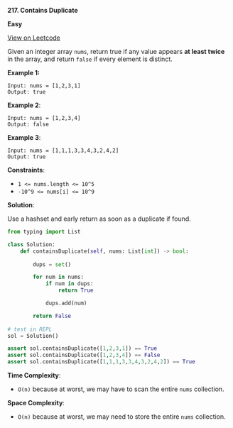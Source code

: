**217. Contains Duplicate**

**Easy**

[View on Leetcode](https://leetcode.com/problems/contains-duplicate/)

Given an integer array `nums`, return true if any value appears **at least twice** in the array, and return `false` if every element is distinct.

**Example 1:**

>
    Input: nums = [1,2,3,1]
    Output: true

**Example 2**:

>
    Input: nums = [1,2,3,4]
    Output: false

**Example 3**:

>
    Input: nums = [1,1,1,3,3,4,3,2,4,2]
    Output: true

**Constraints**:

- `1 <= nums.length <= 10^5`
- `-10^9 <= nums[i] <= 10^9`

**Solution**:

Use a hashset and early return as soon as a duplicate if found.

```python
from typing import List

class Solution:
    def containsDuplicate(self, nums: List[int]) -> bool:
        
        dups = set()

        for num in nums:
            if num in dups:
                return True

            dups.add(num)

        return False
    
# test in REPL
sol = Solution()

assert sol.containsDuplicate([1,2,3,1]) == True
assert sol.containsDuplicate([1,2,3,4]) == False
assert sol.containsDuplicate([1,1,1,3,3,4,3,2,4,2]) == True
```

**Time Complexity**:

- `O(n)` because at worst, we may have to scan the entire `nums` collection.

**Space Complexity**:

- `O(n)` because at worst, we may need to store the entire `nums` collection.
